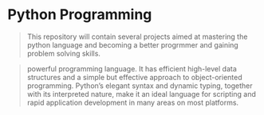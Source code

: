 # Python Programming

> This repository will contain several projects aimed at mastering the python language and becoming a better progrmmer and gaining problem solving skills.

> powerful programming language. It has efficient high-level data structures and a simple but effective approach to object-oriented programming. Python’s elegant syntax and dynamic typing, together with its interpreted nature, make it an ideal language for scripting and rapid application development in many areas on most platforms.
